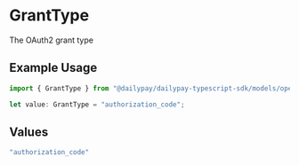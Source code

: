# GrantType

The OAuth2 grant type

## Example Usage

```typescript
import { GrantType } from "@dailypay/dailypay-typescript-sdk/models/operations";

let value: GrantType = "authorization_code";
```

## Values

```typescript
"authorization_code"
```